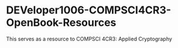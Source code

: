 # DEVeloper1006-COMPSCI4CR3-OpenBook-Resources
This serves as a resource to COMPSCI 4CR3: Applied Cryptography
